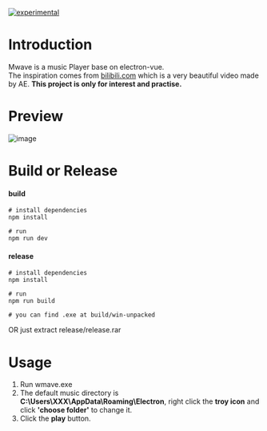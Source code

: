 [![experimental](http://badges.github.io/stability-badges/dist/experimental.svg)](http://github.com/badges/stability-badges)
# Introduction
Mwave is a music Player base on electron-vue.  
The inspiration comes from [bilibili.com](https://www.bilibili.com/video/av14342490) which is a very beautiful video made by AE.
**This project is only for interest and practise.**

# Preview
![image](https://github.com/geminate/mwave/blob/master/readme/preview.gif)

# Build or Release
#### build
```
# install dependencies
npm install

# run
npm run dev
```
#### release
```
# install dependencies
npm install

# run
npm run build

# you can find .exe at build/win-unpacked
```
OR
just extract release/release.rar

# Usage
1. Run wmave.exe
2. The default music directory is **C:\Users\XXX\AppData\Roaming\Electron**, right click the **troy icon** and click **'choose folder'** to change it.
3. Click the **play** button.
